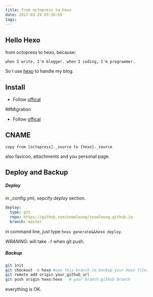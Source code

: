 ```yaml
---
title: from octopress to hexo
date: 2017-03-24 07:36:55
tags:
---
```


## Hello Hexo

from octopress to hexo, because:

```
when I write, I'm blogger. when I coding, I'm programmer.
```

So I use [hexo](https://hexo.io) to handle my blog.
<!--More-->

## Install

* Follow [offical](https://hexo.io/zh-cn/docs/)

##Migration

* Follow [offical](https://hexo.io/zh-cn/docs/migration.html)

## CNAME

```
copy from [octopress]._source to [hexo]._source
```

also favicon, attachments and you personal page.

## Deploy and Backup

##### Deploy

in _config.yml, sepcify *deploy* section.

```yaml
deploy:
  type: git
  repo: https://github.com/snowleung/snowleung.github.io
  branch: master
```

in command line, just type `hexo generate&&hexo deploy`.

*WRANING*: will take `-f` when git push.

##### Backup

```bash
git init
git checkout -b hexo #use this branch to backup your hexo file.
git remote add origin your_github_url
git push origin hexo:hexo   # your branch:github branch
```

everything is OK.